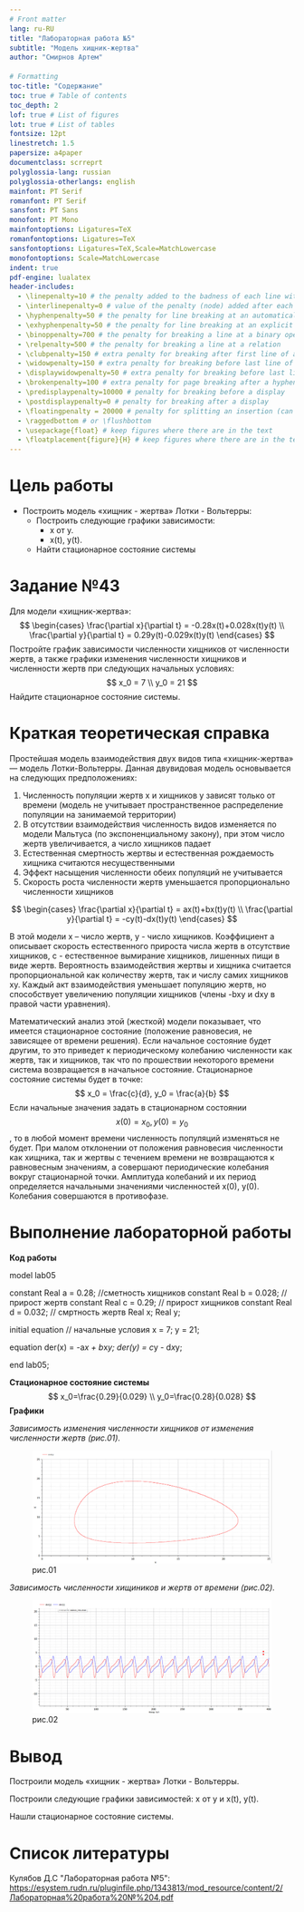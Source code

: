 ```yaml
---
# Front matter
lang: ru-RU
title: "Лабораторная работа №5"
subtitle: "Модель хищник-жертва"
author: "Смирнов Артем"

# Formatting
toc-title: "Содержание"
toc: true # Table of contents
toc_depth: 2
lof: true # List of figures
lot: true # List of tables
fontsize: 12pt
linestretch: 1.5
papersize: a4paper
documentclass: scrreprt
polyglossia-lang: russian
polyglossia-otherlangs: english
mainfont: PT Serif
romanfont: PT Serif
sansfont: PT Sans
monofont: PT Mono
mainfontoptions: Ligatures=TeX
romanfontoptions: Ligatures=TeX
sansfontoptions: Ligatures=TeX,Scale=MatchLowercase
monofontoptions: Scale=MatchLowercase
indent: true
pdf-engine: lualatex
header-includes:
  - \linepenalty=10 # the penalty added to the badness of each line within a paragraph (no associated penalty node) Increasing the value makes tex try to have fewer lines in the paragraph.
  - \interlinepenalty=0 # value of the penalty (node) added after each line of a paragraph.
  - \hyphenpenalty=50 # the penalty for line breaking at an automatically inserted hyphen
  - \exhyphenpenalty=50 # the penalty for line breaking at an explicit hyphen
  - \binoppenalty=700 # the penalty for breaking a line at a binary operator
  - \relpenalty=500 # the penalty for breaking a line at a relation
  - \clubpenalty=150 # extra penalty for breaking after first line of a paragraph
  - \widowpenalty=150 # extra penalty for breaking before last line of a paragraph
  - \displaywidowpenalty=50 # extra penalty for breaking before last line before a display math
  - \brokenpenalty=100 # extra penalty for page breaking after a hyphenated line
  - \predisplaypenalty=10000 # penalty for breaking before a display
  - \postdisplaypenalty=0 # penalty for breaking after a display
  - \floatingpenalty = 20000 # penalty for splitting an insertion (can only be split footnote in standard LaTeX)
  - \raggedbottom # or \flushbottom
  - \usepackage{float} # keep figures where there are in the text
  - \floatplacement{figure}{H} # keep figures where there are in the text
---
```


# Цель работы

* Построить модель «хищник - жертва» Лотки - Вольтерры:
  * Построить следующие графики зависимости:
    *  x от y.
    * x(t), y(t).
  * Найти стационарное состояние системы

# Задание №43

Для модели «хищник-жертва»:
$$
\begin{cases} \frac{\partial x}{\partial t} = -0.28x(t)+0.028x(t)y(t) \\ \frac{\partial y}{\partial t} = 0.29y(t)-0.029x(t)y(t) \end{cases}
$$
Постройте график зависимости численности хищников от численности жертв, а также графики изменения численности хищников и численности жертв при следующих начальных условиях: 
$$
x_0 = 7 \\
y_0 = 21
$$
Найдите стационарное состояние системы.

# Краткая теоретическая справка

Простейшая модель взаимодействия двух видов типа «хищник-жертва» — модель Лотки-Вольтерры. Данная двувидовая модель основывается на следующих предположениях:

1. Численность популяции жертв x и хищников y зависят только от времени (модель не учитывает пространственное распределение популяции на занимаемой территории)
2. В отсутствии взаимодействия численность видов изменяется по модели Мальтуса (по экспоненциальному закону), при этом число жертв увеличивается, а число хищников падает
3. Естественная смертность жертвы и естественная рождаемость хищника считаются несущественными
4. Эффект насыщения численности обеих популяций не учитывается
5. Скорость роста численности жертв уменьшается пропорционально численности хищников

$$
\begin{cases} \frac{\partial x}{\partial t} = ax(t)+bx(t)y(t) \\ \frac{\partial y}{\partial t} = -cy(t)-dx(t)y(t) \end{cases}
$$

В этой модели x – число жертв, y - число хищников. Коэффициент a описывает скорость естественного прироста числа жертв в отсутствие хищников, c - естественное вымирание хищников, лишенных пищи в виде жертв. Вероятность взаимодействия жертвы и хищника считается пропорциональной как количеству жертв, так и числу самих хищников xy. Каждый акт взаимодействия уменьшает популяцию жертв, но способствует увеличению популяции хищников (члены -bxy и dxy в правой части уравнения).

Математический анализ этой (жесткой) модели показывает, что имеется стационарное состояние (положение равновесия, не зависящее от времени решения). Если начальное состояние будет другим, то это приведет к периодическому колебанию численности как жертв, так и хищников, так что по прошествии некоторого времени система возвращается в начальное состояние. Стационарное состояние системы будет в точке: 
$$
x_0 = \frac{c}{d}, y_0 = \frac{a}{b}
$$
Если начальные значения задать в стационарном состоянии 
$$
x(0)=x_0, y(0)=y_0
$$
, то в любой момент времени численность популяций изменяться не будет. При малом отклонении от положения равновесия численности как хищника, так и жертвы с течением времени не возвращаются к равновесным значениям, а совершают периодические колебания вокруг стационарной точки. Амплитуда колебаний и их период определяется начальными значениями численностей x(0), y(0). Колебания совершаются в противофазе.

# Выполнение лабораторной работы

**Код работы**

model lab05

constant Real a = 0.28; //сметность хищников
constant Real b = 0.028; // прирост жертв
constant Real c = 0.29; // прирост хищников
constant Real d = 0.032; // смртность жертв
Real x;
Real y;

initial equation  // начальные условия
x = 7;
y = 21;

equation
der(x) = -a*x + b*x*y;
der(y) = c*y - d*x*y;

end lab05;



**Стационарное состояние системы**
$$
x_0=\frac{0.29}{0.029}
\\
y_0=\frac{0.28}{0.028}
$$
**Графики**

*Зависимость изменения численности хищников от изменения численности жертв (рис.01).*

<figure>
    <img src = image\1.PNG alt = "жертвы">
    <figcaption>рис.01</figcaption>
</figure>



*Зависимость численности хищиников и жертв от времени (рис.02).*

<figure>
    <img src = image\2.PNG alt = "время">
    <figcaption>рис.02</figcaption>
</figure>



# Вывод

Построили модель «хищник - жертва» Лотки - Вольтерры.

Построили следующие графики зависимостей: x от y и  x(t), y(t).

Нашли стационарное состояние системы.

# Список литературы

Кулябов Д.С "Лабораторная работа №5": https://esystem.rudn.ru/pluginfile.php/1343813/mod_resource/content/2/Лабораторная%20работа%20№%204.pdf
